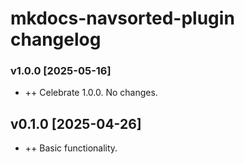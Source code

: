 # mkdocs-navsorted-plugin changelog

### v1.0.0 [2025-05-16]
* ++ Celebrate 1.0.0. No changes.

## v0.1.0 [2025-04-26]
* ++ Basic functionality.